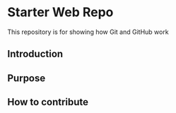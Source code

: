 # Starter Web Repo

This repository is for showing how Git and GitHub work

## Introduction

## Purpose

## How to contribute

